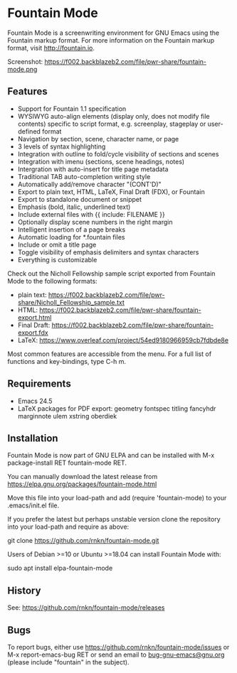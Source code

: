 # Fountain Mode #

Fountain Mode is a screenwriting environment for GNU Emacs using the
Fountain markup format. For more information on the Fountain markup
format, visit <http://fountain.io>.

Screenshot: <https://f002.backblazeb2.com/file/pwr-share/fountain-mode.png>

## Features ##

- Support for Fountain 1.1 specification
- WYSIWYG auto-align elements (display only, does not modify file
  contents) specific to script format, e.g. screenplay, stageplay or
  user-defined format
- Navigation by section, scene, character name, or page
- 3 levels of syntax highlighting
- Integration with outline to fold/cycle visibility of sections and
  scenes
- Integration with imenu (sections, scene headings, notes)
- Intergration with auto-insert for title page metadata
- Traditional TAB auto-completion writing style
- Automatically add/remove character "(CONT'D)"
- Export to plain text, HTML, LaTeX, Final Draft (FDX), or Fountain
- Export to standalone document or snippet
- Emphasis (bold, italic, underlined text)
- Include external files with {{ include: FILENAME }}
- Optionally display scene numbers in the right margin
- Intelligent insertion of a page breaks
- Automatic loading for *.fountain files
- Include or omit a title page
- Toggle visibility of emphasis delimiters and syntax characters
- Everything is customizable

Check out the Nicholl Fellowship sample script exported from Fountain
Mode to the following formats:

- plain text: <https://f002.backblazeb2.com/file/pwr-share/Nicholl_Fellowship_sample.txt>
- HTML: <https://f002.backblazeb2.com/file/pwr-share/fountain-export.html>
- Final Draft: <https://f002.backblazeb2.com/file/pwr-share/fountain-export.fdx>
- LaTeX: <https://www.overleaf.com/project/54ed9180966959cb7fdbde8e>

Most common features are accessible from the menu. For a full list of
functions and key-bindings, type C-h m.

## Requirements ##

- Emacs 24.5
- LaTeX packages for PDF export: geometry fontspec titling fancyhdr
  marginnote ulem xstring oberdiek

## Installation ##

Fountain Mode is now part of GNU ELPA and can be installed with M-x
package-install RET fountain-mode RET.

You can manually download the latest release from
<https://elpa.gnu.org/packages/fountain-mode.html>

Move this file into your load-path and add (require 'fountain-mode) to
your .emacs/init.el file.

If you prefer the latest but perhaps unstable version clone the
repository into your load-path and require as above:

git clone https://github.com/rnkn/fountain-mode.git

Users of Debian >=10 or Ubuntu >=18.04 can install Fountain Mode with:

sudo apt install elpa-fountain-mode

## History ##

See: <https://github.com/rnkn/fountain-mode/releases>

## Bugs ##

To report bugs, either use <https://github.com/rnkn/fountain-mode/issues>
or M-x report-emacs-bug RET or send an email to <bug-gnu-emacs@gnu.org>
(please include "fountain" in the subject).

